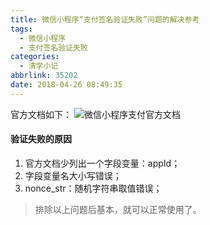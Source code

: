 ```yaml
---
title: 微信小程序“支付签名验证失败”问题的解决参考
tags:
  - 微信小程序
  - 支付签名验证失败
categories:
  - 清学小记
abbrlink: 35202
date: 2018-04-26 08:49:35
---
```


官方文档如下：
![微信小程序支付官方文档](/uploads/2018/04/201804260937001.jpg "微信小程序支付官方文档")
#### 验证失败的原因
1. 官方文档少列出一个字段变量：appId；
2. 字段变量名大小写错误；
3. nonce_str：随机字符串取值错误；

> 排除以上问题后基本，就可以正常使用了。